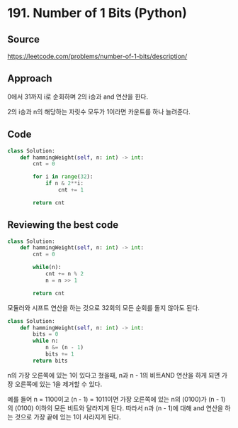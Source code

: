 # 191. Number of 1 Bits (Python)

## Source

https://leetcode.com/problems/number-of-1-bits/description/

## Approach

0에서 31까지 i로 순회하며 2의 i승과 and 연산을 한다.

2의 i승과 n의 해당하는 자릿수 모두가 1이라면 카운트를 하나 늘려준다.

## Code

```python
class Solution:
    def hammingWeight(self, n: int) -> int:
        cnt = 0

        for i in range(32):
            if n & 2**i:
                cnt += 1

        return cnt
```

## Reviewing the best code

```python
class Solution:
    def hammingWeight(self, n: int) -> int:
        cnt = 0

        while(n):
            cnt += n % 2
            n = n >> 1

        return cnt
```

모듈러와 시프트 연산을 하는 것으로 32회의 모든 순회를 돌지 않아도 된다.

```python
class Solution:
    def hammingWeight(self, n: int) -> int:
        bits = 0
        while n:
            n &= (n - 1)
            bits += 1
        return bits
```

n의 가장 오른쪽에 있는 1이 있다고 쳤을때, n과 n - 1의 비트AND 연산을 하게 되면 가장 오른쪽에 있는 1을 제거할 수 있다.

예를 들어 n = 1100이고 (n - 1) = 1011이면 가장 오른쪽에 있는 n의 (0100)가 (n - 1)의 (0100) 이하의 모든 비트와 달라지게 된다. 따라서 n과 (n - 1)에 대해 and 연산을 하는 것으로 가장 끝에 있는 1이 사라지게 된다.
